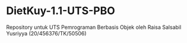 # DietKuy-1.1-UTS-PBO
Repository untuk UTS Pemrograman Berbasis Objek oleh Raisa Salsabil Yusriyya (20/456376/TK/50506)
